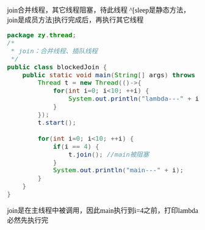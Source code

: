 <font size = 4 face = "黑体">

join合并线程，其它线程阻塞，待此线程 ^[sleep是静态方法，join是成员方法]执行完成后，再执行其它线程

```java
package zy.thread;
/*
 * join：合并线程、插队线程
 */
public class blockedJoin {
	public static void main(String[] args) throws InterruptedException {
		Thread t = new Thread(()->{
			for(int i=0; i<10; ++i) {
				System.out.println("lambda---" + i);
			}
		});
		t.start();
		
		for(int i=0; i<10; ++i) {
			if(i == 4) {
				t.join(); //main被阻塞
			}
			System.out.println("main---" + i);
		}
	}
}
```

join是在主线程中被调用，因此main执行到i=4之前，打印lambda必然先执行完

</font>